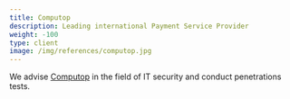 ```yaml
---
title: Computop 
description: Leading international Payment Service Provider
weight: -100
type: client
image: /img/references/computop.jpg
---
```


We advise [Computop](https://www.computop.com/) in the field of IT security and conduct penetrations tests.
